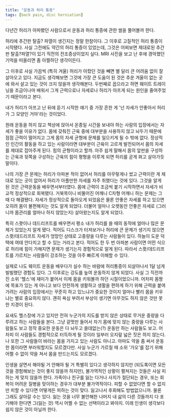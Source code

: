 ```yaml
---
title: "운동과 허리 통증"
tags: [back pain, disc herniation]
---
```


다년간 허리가 아파봤던 사람으로서 운동과 허리 통증에 관한 썰을 풀어볼까 한다. 

허리에 추간판 탈출? 파열이 생긴지는 정말 한참이다. 그 이후로 고질적인 허리 통증이 시작됐다. 사실 그전에도 약간의 허리 통증이 있었는데, 그것은 어찌보면 제대로된 추간판 탈출?파열?이 있기 직전의 전조증상이었지 싶다. MRI 사진을 보고 난 후에 경악했던 기억을 떠올리면 좀 아찔하단 생각이든다. 

그 이후로 사실 가끔씩 (특히 겨울) 허리가 아팠던 것을 빼면 별 달리 큰 어려움 없이 잘 살아오고 있다. 지금도 생각해보면 그것에 가장 큰 도움이 된 것은 추운 겨울이 없는 곳에 와서 살고 있는 것이 크지 않을까 생각해본다. 두번째로 꼽으라고 하면 웨이트 트레이닝을 조금이나마 배워서 그게 근력으로나 자세로나 허리가 아프게 되는 원인을 줄여주었기 때문이라고 본다.

내가 허리가 아프고 난 뒤에 듣기 시작한 얘기 중 가장 흔한 게 '넌 자세가 안좋아서 허리가 그 모양인 거야'라는 것이었다. 

원래 운동을 하지 않고 책상에 앉아서 온종일 시간을 보내야 하는 사람의 입장에서는 자세가 좋을 이유가 없다. 몸에 갖춰진 근육 중에 대부분을 사용하지 않고 놔두기 때문에 점점 근력이 떨어지고 그게 몸의 자세 균형에 문제를 일으키게 될 수 밖에 없다. 정상적인 인간의 활동을 하고 있는 사람이라면 대부분이 근육이 고르게 발전되어서 몸의 자세를 제대로 잡아주게 된다. 힘의 균형이라고 할까. 아주 쉽게 말해서 몸의 앞판을 구성하는 근육과 뒷쪽을 구성하는 근육의 힘이 평형을 이루게 되면 허리를 곧게 펴고 살아가듯 말이다. 

나의 가장 큰 문제는 허리가 아파본 적이 없어서 허리를 아무렇게나 썼고 근력이란 게 제대로 있는 곳이 없어서 허리가 아플만한 자세를 자주 취했다는 것에 있다. 그것을 알게 된 것은 근력운동을 배우면서부터였다. 몸에 근력이 조금씩 붙기 시작하면서 자세가 비교적 정상적으로 회복됐다. 거북목이니 비뚤어진 어깨니 C자형 어깨니 하는 문제는 그 때 다 해결됐다. 자세가 정상적으로 돌아오게 되었음은 물론 안좋은 자세를 하고 있으면 오히려 몸이 불편해지는 것도 알게 되었다. 더불어 얼마나 오랫동안 안좋은 자세로 (그러니까 몸관리를 얼마나 하지 않았는지) 살아왔는지도 알게 되었다. 

특히 스쾃이나 데드리프트를 배우면서 평소 내가 허리를 쓸 때의 동작에 얼마나 많은 문제가 있었는지 알게 됐다. 적어도 디스크가 터져보거나 허리에 큰 문제가 생기지 않으면 스쾃/데드리프트 자세가 엉망인 상태로 고중량을 다루는 사람들이 있다. 하늘이 도운 덕택에 여태 안다치고 할 수 있는 거라고 본다. 적어도 한 두 번 아파본 사람이면 어떤 식으로 허리에 힘이 가해지면 문제가 생기는지 경험적으로 알게 된다. 따라서 스쾃/데드리프트를 가르치는 사람들이 강조하는 것을 아주 빠르게 이해할 수 있다. 

실제로 나도 웨이트 운동을 배우다가 실수 하는 바람에 허리통증이 되살아나서 1달 넘게 빌빌했던 경험도 있다. 그 이후로는 강도를 높여 운동하지 않게 되었다. 사실 그 직전까진 소위 '헬스'에 재미가 붙어서 이제 몸을 키워볼까 하던 시절이었으니까. 어차피 몸짱에 목표가 있는 게 아니고 보다 안전하게 생활하고 생활을 편하게 하기 위해 근력을 붙여가려는 사람의 입장에서는 꾸준히 하고 있느냐가 중요한 것이지 얼마나 빨리 몸을 키우냐는 별로 중요하지 않다. 괜히 욕심 부려서 부상이 생기면 아무것도 하지 않은 것만 못한 지경이 된다. 

요새도 헬스장에 가고 있지만 전혀 누군가의 지도를 받지 않은 상태로 무거운 중량을 다루려고 하는 사람들을 본다. 그냥 겉멋만 들어서 자기 몸에 맞지 않는 중량을 다루는 사람들도 보고 정작 중요한 운동은 다 놔두고 쓸데없는(?) 운동만 하는 사람들도 보고. 어차피 이 사람들도 경험적으로 터득하게 될 것이라 일부러 오지랖 넓은 짓은 하지 않는다. 나 또한 그 사람들이 바라는 몸을 가지고 있는 사람도 아니고. 아마도 약을 좀 써서 운동한 몸이라면 부러워할지도 모르겠다만. 사실 누군가 가르칠 때 소위 '가오'를 잡기 위해 어쩔 수 없이 약을 쳐서 몸을 만드는지도 모르겠다.

인생을 살면서 해야될 거 안해야 될 거 특별히 있다고 생각하지 않지만 (되도록이면 모든 것을 경험해보는 것이 좋지 않을까 하지만), 불가역적인 상황이 펼쳐지는 것들은 사실 피하는 게 맞지 않을까 한다. 가족이나 친구를 잃는 다거나 사지가 절단되는 경우, 또는 회복이 어려운 질병을 맞이하는 경우가 대부분 불가역적이다. 피할 수 없었다면 할 수 없지만 피할 수 있다면 어떻게든 피하는 것이 맞다. 잃고나서 후회해도 방법없으니까. 물론 그래도 살아갈 수는 있다. 잃는 것을 너무 불안해한 나머지 내 삶의 다른 것들까지 다 포기해야 한다면 그(잃는 것) 역시 어쩔 수 없는 선택이라고 봐야지. 이래 인생이 생각보다 쉽지 않은 것이 아닐까 한다.
